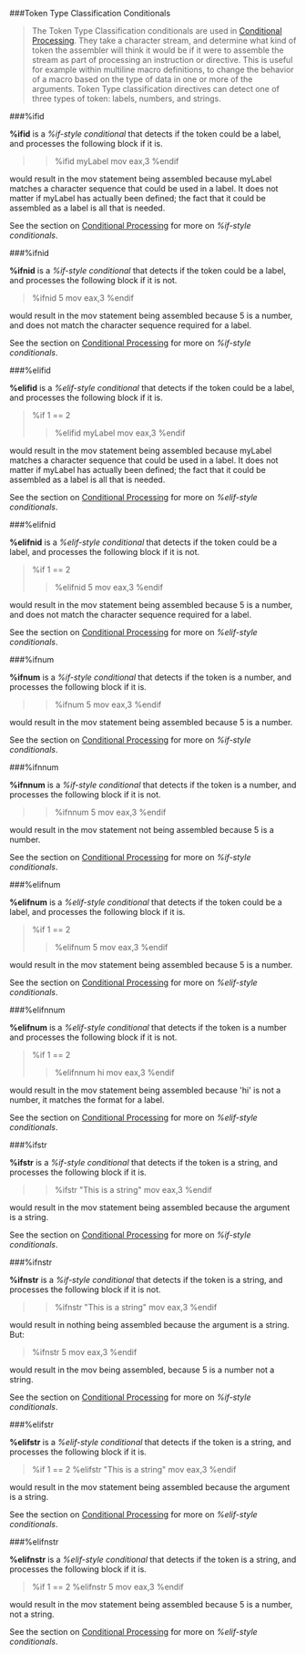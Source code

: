 ###Token Type Classification Conditionals

 
> The Token Type Classification conditionals are used in [Conditional Processing](Conditional%20Processing.html).  They take a character stream, and determine what kind of token the assembler will think it would be if it were to assemble the stream as part of processing an instruction or directive.  This is useful for example within multiline macro definitions, to change the behavior of a macro based on the type of data in one or more of the arguments.  Token Type classification directives can detect one of three types of token:  labels, numbers, and strings.


###%ifid

  **%ifid** is a _%if-style conditional_ that detects if the token could be a label, and processes the following block if it is.
 
>> %ifid  myLabel
>     mov eax,3
> %endif
 
 would result in the mov statement being assembled because myLabel matches a character sequence that could be used in a label.  It does not matter if myLabel has actually been defined; the fact that it could be assembled as a label is all that is needed.
 
 See the section on [Conditional Processing](Conditional%20Processing.html) for more on _%if-style conditionals_.


###%ifnid

  **%ifnid** is a _%if-style conditional_ that detects if the token could be a label, and processes the following block if it is not.
 
> %ifnid 5
>     mov eax,3
> %endif
 
 would result in the mov statement being assembled because 5 is a number, and does not match the character sequence required for a label.
 
 See the section on [Conditional Processing](Conditional%20Processing.html) for more on _%if-style conditionals_.


###%elifid

 
  **%elifid** is a _%elif-style conditional_ that detects if the token could be a label, and processes the following block if it is.
 
> %if 1 == 2
>> %elifid  myLabel
>     mov eax,3
> %endif
 
 would result in the mov statement being assembled because myLabel matches a character sequence that could be used in a label.  It does not matter if myLabel has actually been defined; the fact that it could be assembled as a label is all that is needed.
 
 See the section on [Conditional Processing](Conditional%20Processing.html) for more on _%elif-style conditionals_.


###%elifnid

 
  **%elifnid** is a _%elif-style conditional_ that detects if the token could be a label, and processes the following block if it is not.
 
> %if 1 == 2
>> %elifnid  5
>     mov eax,3
> %endif
 
  would result in the mov statement being assembled because 5 is a number, and does not match the character sequence required for a label.
 
 See the section on [Conditional Processing](Conditional%20Processing.html) for more on _%elif-style conditionals_.


###%ifnum

 
  **%ifnum** is a _%if-style conditional_ that detects if the token is a number, and processes the following block if it is.
 
>> %ifnum  5
>     mov eax,3
> %endif
 
 would result in the mov statement being assembled because 5 is a number.
 
 See the section on [Conditional Processing](Conditional%20Processing.html) for more on _%if-style conditionals_.


###%ifnnum

 **%ifnnum** is a _%if-style conditional_ that detects if the token is a number, and processes the following block if it is not.
 
>> %ifnnum  5
>     mov eax,3
> %endif
 
 would result in the mov statement not being assembled because 5 is a number.
 
 See the section on [Conditional Processing](Conditional%20Processing.html) for more on _%if-style conditionals_.


###%elifnum

 
  **%elifnum** is a _%elif-style conditional_ that detects if the token could be a label, and processes the following block if it is.
 
> %if 1 == 2
>> %elifnum 5
>     mov eax,3
> %endif
 
 would result in the mov statement being assembled because 5 is a number.
 
 See the section on [Conditional Processing](Conditional%20Processing.html) for more on _%elif-style conditionals_.


###%elifnnum

 **%elifnum** is a _%elif-style conditional_ that detects if the token is a number and processes the following block if it is not.
 
> %if 1 == 2
>> %elifnnum  hi
>     mov eax,3
> %endif
 
 would result in the mov statement being assembled because 'hi' is not a number, it matches the format for a label.
 
 See the section on [Conditional Processing](Conditional%20Processing.html) for more on _%elif-style conditionals_.


###%ifstr

 
  **%ifstr** is a _%if-style conditional_ that detects if the token is a string, and processes the following block if it is.
 
>> %ifstr  "This is a string"
>     mov eax,3
> %endif
 
 would result in the mov statement being assembled because the argument is a string.
 
 See the section on [Conditional Processing](Conditional%20Processing.html) for more on _%if-style conditionals_.


###%ifnstr

 
  **%ifnstr** is a _%if-style conditional_ that detects if the token is a string, and processes the following block if it is not.
 
>> %ifnstr  "This is a string"
>     mov eax,3
> %endif
 
 would result in nothing being assembled because the argument is a string.  But:
 
> %ifnstr 5
>     mov eax,3
> %endif
 
 would result in the mov being assembled, because 5 is a number not a string.
 
 See the section on [Conditional Processing](Conditional%20Processing.html) for more on _%if-style conditionals_.


###%elifstr

 
  **%elifstr** is a _%elif-style conditional_ that detects if the token is a string, and processes the following block if it is.
 
> %if 1 == 2
> %elifstr  "This is a string"
>     mov eax,3
> %endif
 
 would result in the mov statement being assembled because the argument is a string.
 
 See the section on [Conditional Processing](Conditional%20Processing.html) for more on _%elif-style conditionals_.


###%elifnstr

  
  **%elifnstr** is a _%elif-style conditional_ that detects if the token is a string, and processes the following block if it is.
 
> %if 1 == 2
> %elifnstr 5
>     mov eax,3
> %endif
 
 would result in the mov statement being assembled because 5 is a number, not a string.
 
 See the section on [Conditional Processing](Conditional%20Processing.html) for more on _%elif-style conditionals_.
  
   
 